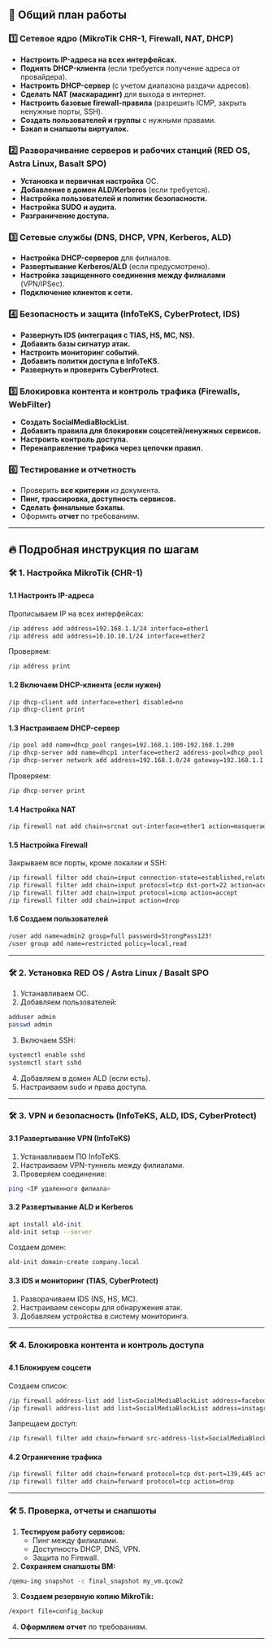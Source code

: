## **🔰 Общий план работы**

### **1️⃣ Сетевое ядро (MikroTik CHR-1, Firewall, NAT, DHCP)**

- **Настроить IP-адреса на всех интерфейсах.**
- **Поднять DHCP-клиента** (если требуется получение адреса от провайдера).
- **Настроить DHCP-сервер** (с учетом диапазона раздачи адресов).
- **Сделать NAT (маскарадинг)** для выхода в интернет.
- **Настроить базовые firewall-правила** (разрешить ICMP, закрыть ненужные порты, SSH).
- **Создать пользователей и группы** с нужными правами.
- **Бэкап и снапшоты виртуалок.**

### **2️⃣ Разворачивание серверов и рабочих станций (RED OS, Astra Linux, Basalt SPO)**

- **Установка и первичная настройка** ОС.
- **Добавление в домен ALD/Kerberos** (если требуется).
- **Настройка пользователей и политик безопасности.**
- **Настройка SUDO и аудита.**
- **Разграничение доступа.**

### **3️⃣ Сетевые службы (DNS, DHCP, VPN, Kerberos, ALD)**

- **Настройка DHCP-серверов** для филиалов.
- **Развертывание Kerberos/ALD** (если предусмотрено).
- **Настройка защищенного соединения между филиалами** (VPN/IPSec).
- **Подключение клиентов к сети.**

### **4️⃣ Безопасность и защита (InfoTeKS, CyberProtect, IDS)**

- **Развернуть IDS (интеграция с TIAS, HS, MC, NS).**
- **Добавить базы сигнатур атак.**
- **Настроить мониторинг событий.**
- **Добавить политки доступа в InfoTeKS.**
- **Развернуть и проверить CyberProtect.**

### **5️⃣ Блокировка контента и контроль трафика (Firewalls, WebFilter)**

- **Создать SocialMediaBlockList.**
- **Добавить правила для блокировки соцсетей/ненужных сервисов.**
- **Настроить контроль доступа.**
- **Перенаправление трафика через цепочки правил.**

### **6️⃣ Тестирование и отчетность**

- Проверить **все критерии** из документа.
- **Пинг, трассировка, доступность сервисов.**
- **Сделать финальные бэкапы.**
- Оформить **отчет** по требованиям.

---

## **🔥 Подробная инструкция по шагам**

### **🛠 1. Настройка MikroTik (CHR-1)**

#### **1.1 Настроить IP-адреса**

Прописываем IP на всех интерфейсах:

```bash
/ip address add address=192.168.1.1/24 interface=ether1
/ip address add address=10.10.10.1/24 interface=ether2
```

Проверяем:

```bash
/ip address print
```

#### **1.2 Включаем DHCP-клиента (если нужен)**

```bash
/ip dhcp-client add interface=ether1 disabled=no
/ip dhcp-client print
```

#### **1.3 Настраиваем DHCP-сервер**

```bash
/ip pool add name=dhcp_pool ranges=192.168.1.100-192.168.1.200
/ip dhcp-server add name=dhcp1 interface=ether2 address-pool=dhcp_pool disabled=no
/ip dhcp-server network add address=192.168.1.0/24 gateway=192.168.1.1
```

Проверяем:

```bash
/ip dhcp-server print
```

#### **1.4 Настройка NAT**

```bash
/ip firewall nat add chain=srcnat out-interface=ether1 action=masquerade
```

#### **1.5 Настройка Firewall**

Закрываем все порты, кроме локалки и SSH:

```bash
/ip firewall filter add chain=input connection-state=established,related action=accept
/ip firewall filter add chain=input protocol=tcp dst-port=22 action=accept
/ip firewall filter add chain=input protocol=icmp action=accept
/ip firewall filter add chain=input action=drop
```

#### **1.6 Создаем пользователей**

```bash
/user add name=admin2 group=full password=StrongPass123!
/user group add name=restricted policy=local,read
```

---

### **🛠 2. Установка RED OS / Astra Linux / Basalt SPO**

1. Устанавливаем ОС.
2. Добавляем пользователей:

```bash
adduser admin
passwd admin
```

3. Включаем SSH:

```bash
systemctl enable sshd
systemctl start sshd
```

4. Добавляем в домен ALD (если есть).
5. Настраиваем sudo и права доступа.

---

### **🛠 3. VPN и безопасность (InfoTeKS, ALD, IDS, CyberProtect)**

#### **3.1 Развертывание VPN (InfoTeKS)**

1. Устанавливаем ПО InfoTeKS.
2. Настраиваем VPN-туннель между филиалами.
3. Проверяем соединение:

```bash
ping <IP удаленного филиала>
```

#### **3.2 Развертывание ALD и Kerberos**

```bash
apt install ald-init
ald-init setup --server
```

Создаем домен:

```bash
ald-init domain-create company.local
```

#### **3.3 IDS и мониторинг (TIAS, CyberProtect)**

1. Разворачиваем IDS (NS, HS, MC).
2. Настраиваем сенсоры для обнаружения атак.
3. Добавляем устройства в систему мониторинга.

---

### **🛠 4. Блокировка контента и контроль доступа**

#### **4.1 Блокируем соцсети**

Создаем список:

```bash
/ip firewall address-list add list=SocialMediaBlockList address=facebook.com
/ip firewall address-list add list=SocialMediaBlockList address=instagram.com
```

Запрещаем доступ:

```bash
/ip firewall filter add chain=forward src-address-list=SocialMediaBlockList action=drop
```

#### **4.2 Ограничение трафика**

```bash
/ip firewall filter add chain=forward protocol=tcp dst-port=139,445 action=accept
/ip firewall filter add chain=forward protocol=tcp action=drop
```

---

### **🛠 5. Проверка, отчеты и снапшоты**

1. **Тестируем работу сервисов:**
   - Пинг между филиалами.
   - Доступность DHCP, DNS, VPN.
   - Защита по Firewall.
2. **Сохраняем снапшоты ВМ:**

```bash
/qemu-img snapshot -c final_snapshot my_vm.qcow2
```

3. **Создаем резервную копию MikroTik:**

```bash
/export file=config_backup
```

4. **Оформляем отчет** по требованиям.

---
